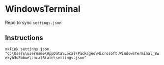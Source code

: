 # WindowsTerminal

Repo to sync `settings.json`

## Instructions

`mklink settings.json "C:\Users\username\AppData\Local\Packages\Microsoft.WindowsTerminal_8wekyb3d8bbwe\LocalState\settings.json"`
